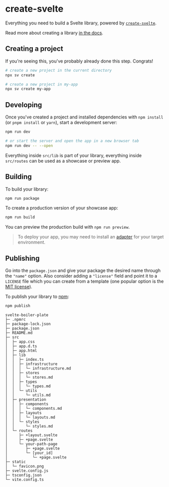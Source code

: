 # create-svelte

Everything you need to build a Svelte library, powered by [`create-svelte`](https://github.com/sveltejs/kit/tree/main/packages/create-svelte).

Read more about creating a library [in the docs](https://svelte.dev/docs/kit/packaging).

## Creating a project

If you're seeing this, you've probably already done this step. Congrats!

```bash
# create a new project in the current directory
npx sv create

# create a new project in my-app
npx sv create my-app
```

## Developing

Once you've created a project and installed dependencies with `npm install` (or `pnpm install` or `yarn`), start a development server:

```bash
npm run dev

# or start the server and open the app in a new browser tab
npm run dev -- --open
```

Everything inside `src/lib` is part of your library, everything inside `src/routes` can be used as a showcase or preview app.

## Building

To build your library:

```bash
npm run package
```

To create a production version of your showcase app:

```bash
npm run build
```

You can preview the production build with `npm run preview`.

> To deploy your app, you may need to install an [adapter](https://svelte.dev/docs/kit/adapters) for your target environment.

## Publishing

Go into the `package.json` and give your package the desired name through the `"name"` option. Also consider adding a `"license"` field and point it to a `LICENSE` file which you can create from a template (one popular option is the [MIT license](https://opensource.org/license/mit/)).

To publish your library to [npm](https://www.npmjs.com):

```bash
npm publish
```

```
svelte-boiler-plate
├─ .npmrc
├─ package-lock.json
├─ package.json
├─ README.md
├─ src
│  ├─ app.css
│  ├─ app.d.ts
│  ├─ app.html
│  ├─ lib
│  │  ├─ index.ts
│  │  ├─ infrastructure
│  │  │  └─ infrastructure.md
│  │  ├─ stores
│  │  │  └─ stores.md
│  │  ├─ types
│  │  │  └─ types.md
│  │  └─ utils
│  │     └─ utils.md
│  ├─ presentation
│  │  ├─ components
│  │  │  └─ components.md
│  │  ├─ layouts
│  │  │  └─ layouts.md
│  │  └─ styles
│  │     └─ styles.md
│  └─ routes
│     ├─ +layout.svelte
│     ├─ +page.svelte
│     └─ your-path-page
│        ├─ +page.svelte
│        └─ [your_id]
│           └─ +page.svelte
├─ static
│  └─ favicon.png
├─ svelte.config.js
├─ tsconfig.json
└─ vite.config.ts

```
